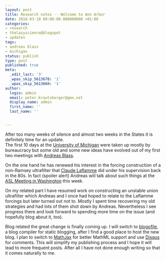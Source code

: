 ```yaml
---
layout: post
title: Research notes -- Welcome to Ann Arbor
date: 2010-03-18 09:00:00.000000000 +01:00
categories:
- research
- thelazyscience@blogspot
- updates
tags:
- andreas blass
- michigan
status: publish
type: post
published: true
meta:
  _edit_last: '3'
  _wpas_skip_5613678: '1'
  _wpas_skip_5613660: '1'
author:
  login: admin
  email: peter.krautzberger@gmx.net
  display_name: admin
  first_name: ''
  last_name: ''


---
```


After too many weeks of silence and almost two weeks in the States it is definitely time for an update.  
 The first 10 days at the [University of Michigan](http://www.math.lsa.umich.edu/) were taken up mostly by bureaucracy but some old and some new ideas have evolved out of my first two meetings with [Andreas Blass](http://www.math.lsa.umich.edu/~ablass/).

On the one hand he has renewed his interest in the forcing construction of a non-Ramsey ultrafilter that [Claude Laflamme](http://math.ucalgary.ca/profiles/claude-laflamme) did under his supervision back in the 80s. In fact (spoiler alert) Andreas will talk about such things at the [<span class="caps">ASL</span> Meeting in Washington](http://www.aslonline.org/Meetings.htm) this week.

On my related part I have resumed work on constructing an unstable union ultrafilter which Andreas and I once had hoped to relate to the Laflamme forcings but later turned out not to. Mostly I spent time recovering my old strategies and had lots of them shot down by Andreas. Nevertheless I see progress there and look forward to spending more time on the issue (and hopefully blog about it, too).

Blog related the great change is finally coming up. I will switch to [blogofile](http://www.blogofile.com/), a blog compiler for static blogging, after I find a good place to host the new blog. I plan to switch to [MathJax](http://www.mathjax.org/) for better MathML support and use [Disqus](http://disqus.com/) for comments. This will simplify my publishing process and I hope it will lead to more frequent posts. After all I have not done enough writing so that it comes naturally to me.
